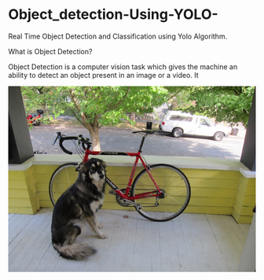 # Object_detection-Using-YOLO-
Real Time Object Detection and Classification using Yolo Algorithm.
 
What is Object Detection?

Object Detection is a computer vision task which gives the machine an ability to detect an object present in an image or a video. It 

![Screenshot](image.jpg)


